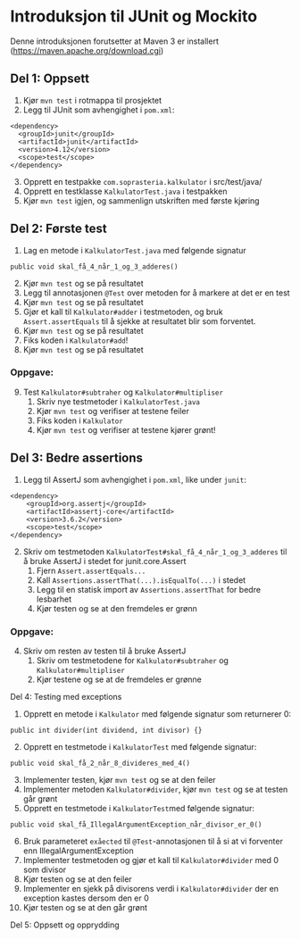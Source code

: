# Introduksjon til JUnit og Mockito

Denne introduksjonen forutsetter at Maven 3 er installert (https://maven.apache.org/download.cgi)

## Del 1: Oppsett
1. Kjør `mvn test` i rotmappa til prosjektet
2. Legg til JUnit som avhengighet i `pom.xml`:

```
<dependency>
  <groupId>junit</groupId>
  <artifactId>junit</artifactId>
  <version>4.12</version>
  <scope>test</scope>
</dependency>
```

3. Opprett en testpakke `com.soprasteria.kalkulator` i src/test/java/
4. Opprett en testklasse `KalkulatorTest.java` i testpakken
5. Kjør `mvn test` igjen, og sammenlign utskriften med første kjøring

## Del 2: Første test
1. Lag en metode i `KalkulatorTest.java` med følgende signatur
```
public void skal_få_4_når_1_og_3_adderes()
```
2. Kjør `mvn test` og se på resultatet
3. Legg til annotasjonen `@Test` over metoden for å markere at det er en test
4. Kjør `mvn test` og se på resultatet
5. Gjør et kall til `Kalkulator#adder` i testmetoden, og bruk `Assert.assertEquals` til å sjekke at resultatet blir som forventet.
6. Kjør `mvn test` og se på resultatet
7. Fiks koden i `Kalkulator#add`!
8. Kjør `mvn test` og se på resultatet

### Oppgave:
9. Test `Kalkulator#subtraher` og `Kalkulator#multipliser`
    1. Skriv nye testmetoder i `KalkulatorTest.java`
    2. Kjør `mvn test` og verifiser at testene feiler
    3. Fiks koden i `Kalkulator`
    4. Kjør `mvn test` og verifiser at testene kjører grønt!

## Del 3: Bedre assertions
1. Legg til AssertJ som avhengighet i `pom.xml`, like under `junit`:
```
<dependency>
    <groupId>org.assertj</groupId>
    <artifactId>assertj-core</artifactId>
    <version>3.6.2</version>
    <scope>test</scope>
</dependency>
```
2. Skriv om testmetoden `KalkulatorTest#skal_få_4_når_1_og_3_adderes` til å bruke AssertJ i stedet for junit.core.Assert
    1. Fjern `Assert.assertEquals...`
    2. Kall `Assertions.assertThat(...).isEqualTo(...)` i stedet
    3. Legg til en statisk import av `Assertions.assertThat` for bedre lesbarhet
    4. Kjør testen og se at den fremdeles er grønn

### Oppgave:
4. Skriv om resten av testen til å bruke AssertJ
    1. Skriv om testmetodene for `Kalkulator#subtraher` og `Kalkulator#multipliser`
    2. Kjør testene og se at de fremdeles er grønne

Del 4: Testing med exceptions
1. Opprett en metode i `Kalkulator` med følgende signatur som returnerer 0:
```
public int divider(int dividend, int divisor) {}
```
2. Opprett en testmetode i `KalkulatorTest` med følgende signatur:
```
public void skal_få_2_når_8_divideres_med_4()
```
3. Implementer testen, kjør `mvn test` og se at den feiler
4. Implementer metoden `Kalkulator#divider`, kjør `mvn test` og se at testen går grønt
5. Opprett en testmetode i `KalkulatorTest`med følgende signatur:
```
public void skal_få_IllegalArgumentException_når_divisor_er_0()
```
6. Bruk parameteret `exåected` til `@Test`-annotasjonen til å si at vi forventer enn IllegalArgumentException
7. Implementer testmetoden og gjør et kall til `Kalkulator#divider` med 0 som divisor
8. Kjør testen og se at den feiler
9. Implementer en sjekk på divisorens verdi i `Kalkulator#divider` der en exception kastes dersom den er 0
10. Kjør testen og se at den går grønt

Del 5: Oppsett og opprydding
